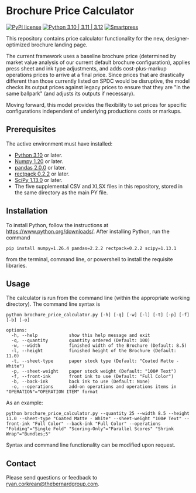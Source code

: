 # Brochure Price Calculator

[![PyPI license](https://img.shields.io/pypi/l/ansicolortags.svg)](https://pypi.python.org/pypi/ansicolortags/)
[![Python 3.10 | 3.11 | 3.12](https://img.shields.io/badge/python-3.10%20%7C%203.11%20%7C%203.12-orange
)](https://www.python.org/downloads/release/python-310/)
[![Smartpress](https://img.shields.io/badge/Smartpress-blue?style=for-the-badge&logo=surrealdb)](https://smartpress.com/)
<!--- ![Smartpress](https://img.shields.io/badge/Smartpress-blue.svg?logo=data:image/svg%2bxml;base64,) --->

This repository contains price calculator functionality for the new, designer-optimized brochure landing page.

The current framework uses a baseline brochure price (determined by market value analysis of our current default brochure configuration), applies press sheet and ink type adjustments, and adds cost-plus-markup operations prices to arrive at a final price. Since prices that are drastically different than those currently listed on SPDC would be disruptive, the model checks its output prices against legacy prices to ensure that they are "in the same ballpark" (and adjusts its outputs if necessary).

Moving forward, this model provides the flexibility to set prices for specific configurations independent of underlying productions costs or markups.


## Prerequisites

The active environment must have installed:
<!--- These are just example requirements. Add, duplicate or remove as required --->
* [Python 3.10](https://www.python.org/) or later.
* [Numpy 1.20](https://numpy.org/) or later.
* [pandas 2.0.0](https://pandas.pydata.org/) or later.
* [rectpack 0.2.2](https://github.com/secnot/rectpack) or later.
* [SciPy 1.13.0](https://scipy.org/) or later.
* The five supplemental CSV and XLSX files in this repository, stored in the same directory as the main PY file.

## Installation

To install Python, follow the instructions at https://www.python.org/downloads/. After installing Python, run the command

```
pip install numpy=1.26.4 pandas=2.2.2 rectpack=0.2.2 scipy=1.13.1
```
from the terminal, command line, or powershell to install the requisite libraries.

## Usage

The calculator is run from the command line (within the appropriate working directory). The command line syntax is
```
python brochure_price_calculator.py [-h] [-q] [-w] [-l] [-t] [-p] [-f] [-b] [-o]

options:
  -h, --help            show this help message and exit
  -q, --quantity        quantity ordered (Default: 100)
  -w, --width           finished width of the Brochure (Default: 8.5)
  -l, --height          finished height of the Brochure (Default: 11.0)
  -t, --sheet-type      paper stock type (Default: "Coated Matte - White")
  -p, --sheet-weight    paper stock weight (Default: "100# Text")
  -f, --front-ink       front ink to use (Default: "Full Color")
  -b, --back-ink        back ink to use (Default: None)
  -o, --operations      add-on operations and operations items in "OPERATION"="OPERATION ITEM" format
```

As an example:
```
python brochure_price_calculator.py --quantity 25 --width 8.5 --height 11.0 --sheet-type "Coated Matte - White" --sheet-weight "100# Text" --front-ink "Full Color" --back-ink "Full Color" --operations "Folding"="Single Fold" "Scoring-Only"="Parallel Scores" "Shrink Wrap"="Bundles;5"
```

Syntax and command line functionality can be modified upon request.

## Contact

Please send questions or feedback to <ryan.corkrean@thebernardgroup.com>.
